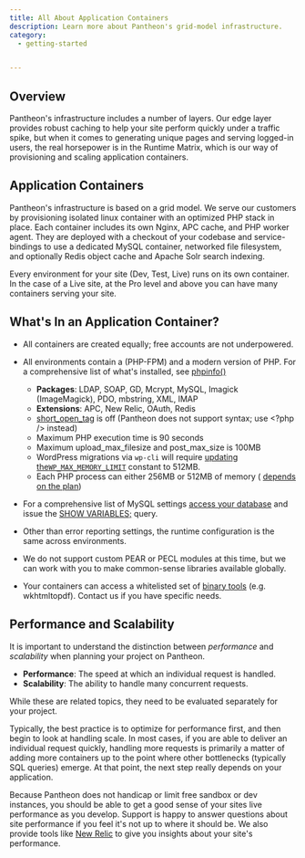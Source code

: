 ```yaml
---
title: All About Application Containers
description: Learn more about Pantheon's grid-model infrastructure.
category:
  - getting-started


---
```

## Overview

Pantheon's infrastructure includes a number of layers. Our edge layer provides robust caching to help your site perform quickly under a traffic spike, but when it comes to generating unique pages and serving logged-in users, the real horsepower is in the Runtime Matrix, which is our way of provisioning and scaling application containers.

## Application Containers

Pantheon's infrastructure is based on a grid model. We serve our customers by provisioning isolated linux container with an optimized PHP stack in place. Each container includes its own Nginx, APC cache, and PHP worker agent. They are deployed with a checkout of your codebase and service-bindings to use a dedicated MySQL container, networked file filesystem, and optionally Redis object cache and Apache Solr search indexing.

Every environment for your site (Dev, Test, Live) runs on its own container. In the case of a Live site, at the Pro level and above you can have many containers serving your site.

## What's In an Application Container?

- All containers are created equally; free accounts are not underpowered.
- All environments contain a (PHP-FPM) and a modern version of PHP. For a comprehensive list of what's installed, see [phpinfo()](http://php.net/manual/en/function.phpinfo.php)
  - **Packages**: LDAP, SOAP, GD, Mcrypt, MySQL, Imagick (ImageMagick), PDO, mbstring, XML, IMAP
  - **Extensions**: APC, New Relic, OAuth, Redis
  - [short\_open\_tag](http://www.php.net/manual/en/ini.core.php#ini.short-open-tag) is off (Pantheon does not support <? ?> syntax; use <?php /> instead)
  - Maximum PHP execution time is 90 seconds
  - Maximum upload\_max\_filesize and post\_max\_size is 100MB
  - WordPress migrations via `wp-cli` will require [updating the`WP_MAX_MEMORY_LIMIT`](http://codex.wordpress.org/Editing_wp-config.php#Increasing_memory_allocated_to_PHP) constant to 512MB.
  - Each PHP process can either 256MB or 512MB of memory ( [depends on the plan](https://www.getpantheon.com/pricing))

- For a comprehensive list of MySQL settings [access your database](/docs/articles/local/accessing-mysql-databases/) and issue the [SHOW VARIABLES;](http://dev.mysql.com/doc/refman/5.0/en/show-variables.html) query.
- Other than error reporting settings, the runtime configuration is the same across environments.
- We do not support custom PEAR or PECL modules at this time, but we can work with you to make common-sense libraries available globally.
- Your containers can access a whitelisted set of [binary tools](/docs/articles/sites/external-libraries) (e.g. wkhtmltopdf). Contact us if you have specific needs.

## Performance and Scalability

It is important to understand the distinction between _performance_ and _scalability_ when planning your project on Pantheon.

- **Performance**: The speed at which an individual request is handled.
- **Scalability**: The ability to handle many concurrent requests.

While these are related topics, they need to be evaluated separately for your project.

Typically, the best practice is to optimize for performance first, and then begin to look at handling scale. In most cases, if you are able to deliver an individual request quickly, handling more requests is primarily a matter of adding more containers up to the point where other bottlenecks (typically SQL queries) emerge. At that point, the next step really depends on your application.

Because Pantheon does not handicap or limit free sandbox or dev instances, you should be able to get a good sense of your sites live performance as you develop. Support is happy to answer questions about site performance if you feel it's not up to where it should be. We also provide tools like [New Relic](/docs/articles/sites/newrelic/new-relic-performance-analysis) to give you insights about your site's performance.
